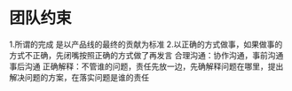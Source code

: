 # 团队约束
1.所谓的完成 是以产品线的最终的贡献为标准
2.以正确的方式做事，如果做事的方式不正确，先闭嘴按照正确的方式做了再发言 
合理沟通：协作沟通，事前沟通 事后沟通 
正确解释：不管谁的问题，责任先放一边，先确解释问题在哪里，提出解决问题的方案，在落实问题是谁的责任


